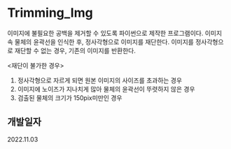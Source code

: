 # Trimming_Img
이미지에 불필요한 공백을 제거할 수 있도록 파이썬으로 제작한 프로그램이다. 
이미지 속 물체의 윤곽선을 인식한 후, 정사각형으로 이미지를 재단한다. 
이미지를 정사각형으로 재단할 수 없는 경우, 기존의 이미지를 반환한다.


<재단이 불가한 경우>
1. 정사각형으로 자르게 되면 원본 이미지의 사이즈를 초과하는 경우
2. 이미지에 노이즈가 지나치게 많아 물체의 윤곽선이 뚜렷하지 않은 경우
3. 검출된 물체의 크기가 150pix미만인 경우


## 개발일자
2022.11.03
